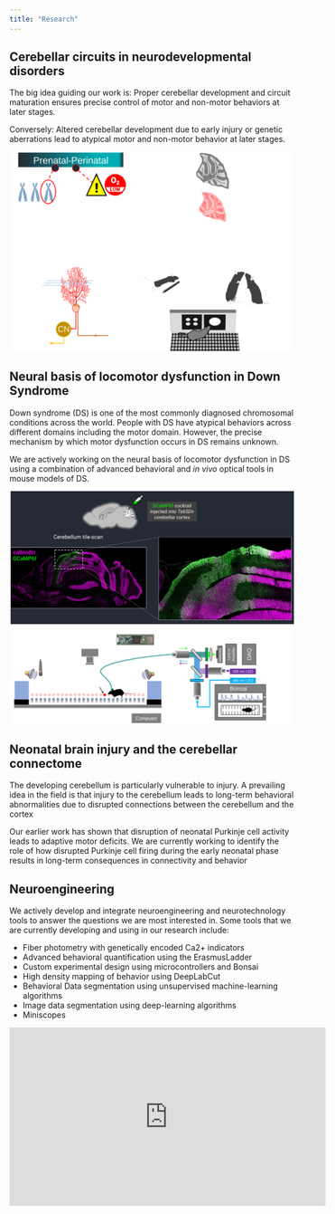 ```yaml
---
title: "Research"
---
```

<section id="theme-overview">
  <div class="splash-header">
    <div class="splash-block">
      <h2>Cerebellar circuits in neurodevelopmental disorders</h2>
      <p>The big idea guiding our work is: Proper cerebellar development and circuit maturation ensures precise control of motor and non-motor behaviors at later stages.</p>
      <p>Conversely: Altered cerebellar development due to early injury or genetic aberrations lead to atypical motor and non-motor behavior at later stages.</p>
    </div>
    <div class="splash-image">
      <img src="theme-full.svg" />
    </div>
  </div>
</section>

<section id="down-syndrome">
  <div class="splash-header">
    <div class="splash-block">
      <h2>Neural basis of locomotor dysfunction in Down Syndrome</h2>
      <p>Down syndrome (DS) is one of the most commonly diagnosed chromosomal conditions across the world. People with DS have atypical behaviors across different domains including the motor domain. However, the precise mechanism by which motor dysfunction occurs in DS remains unknown.</p>
      <p>We are actively working on the neural basis of locomotor dysfunction in DS using a combination of advanced behavioral and <i>in vivo</i> optical tools in mouse models of DS.</p>
    </div>
    <div class="splash-image">
      <img src="ds-aav.svg" />
      <img src="erladd-fp.svg" />
    </div>
  </div>
</section>

<section id="injury">
  <div class="splash-header">
    <div class="splash-block">
      <h2>Neonatal brain injury and the cerebellar connectome</h2>
      <p>The developing cerebellum is particularly vulnerable to injury. A prevailing idea in the field is that injury to the cerebellum leads to long-term behavioral abnormalities due to disrupted connections between the cerebellum and the cortex</p>
      <p>Our earlier work has shown that disruption of neonatal Purkinje cell activity leads to adaptive motor deficits. We are currently working to identify the role of how disrupted Purkinje cell firing during the early neonatal phase results in long-term consequences in connectivity and behavior</p>
    </div>
  </div>
</section>

<section id="neurotech">
  <div class="splash-header">
    <div class="splash-block">
      <h2>Neuroengineering</h2>
      <p>We actively develop and integrate neuroengineering and neurotechnology tools to answer the questions we are most interested in. Some tools that we are currently developing and using in our research include:</p>
      <ul>
      <li>Fiber photometry with genetically encoded Ca2+ indicators</li>
      <li>Advanced behavioral quantification using the ErasmusLadder</li>
      <li>Custom experimental design using microcontrollers and Bonsai</li>
      <li>High density mapping of behavior using DeepLabCut</li>
      <li>Behavioral Data segmentation using unsupervised machine-learning algorithms</li>
      <li>Image data segmentation using deep-learning algorithms</li>
      <li>Miniscopes</li>
      </ul>
    </div>    
  </div>
</section>
<iframe width="560" height="315" src="https://www.youtube.com/embed/gTvhfUoeraE" frameborder="0"> </iframe>